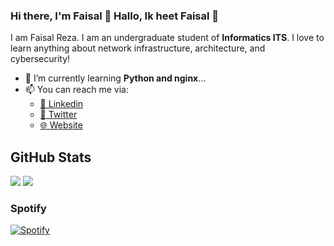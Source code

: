### Hi there, I'm Faisal 👋 Hallo, Ik heet Faisal 👋

I am Faisal Reza. I am an undergraduate student of **Informatics ITS**. I love to learn anything about network infrastructure, architecture, and cybersecurity!

- 🌱 I’m currently learning **Python and nginx**...
- 📫 You can reach me via:
    - [📘 Linkedin](https://www.linkedin.com/in/vanzeven/)
    - [🔗 Twitter](https://twitter.com/siebenorbit)
    - [🌐 Website](https://vanzeven.wordpress.com)

## GitHub Stats
<p>
  <img src="https://github-readme-stats.vercel.app/api/top-langs/?username=vanzeven&hide_border=true&hide=html,css&theme=tokyonight" />
  <img src="https://github-readme-stats.vercel.app/api?username=vanzeven&line_height=27&count_private=true&hide_border=true&show_icons=true&theme=tokyonight">
</p>

### Spotify
[![Spotify](https://novatorem.adryinkcartridge.vercel.app/api/spotify)](https://open.spotify.com/user/farema7)

